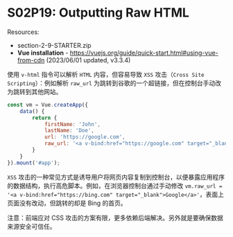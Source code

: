 # S02P19: Outputting Raw HTML

Resources:

- section-2-9-STARTER.zip
- **Vue installation** - https://vuejs.org/guide/quick-start.html#using-vue-from-cdn (2023/06/01 updated, v3.3.4)



使用 `v-html` 指令可以解析 `HTML` 内容，但容易导致 `XSS` 攻击（`Cross Site Scripting`）：例如解析 `raw_url` 为跳转到谷歌的一个超链接，但在控制台手动改为跳转到其他网站。

```js
const vm = Vue.createApp({
    data() {
        return {
            firstName: 'John',
            lastName: 'Doe',
            url: 'https://google.com',
            raw_url: '<a v-bind:href="https://google.com" target="_blank">Google</a>'
        }
    }
}).mount('#app');
```

`XSS` 攻击的一种常见方式是诱导用户将网页内容复制到控制台，以便暴露应用程序的数据结构，执行高危脚本。例如，在浏览器控制台通过手动修改 `vm.raw_url = '<a v-bind:href="https://bing.com" target="_blank">Google</a>'`，表面上页面没有改动，但跳转的却是 Bing 的首页。

注意：前端应对 CSS 攻击的方案有限，更多依赖后端解决。另外就是要确保数据来源安全可信任。
